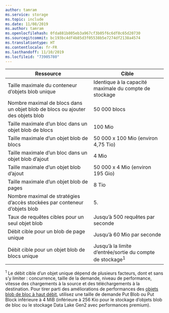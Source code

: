 ```yaml
---
author: tamram
ms.service: storage
ms.topic: include
ms.date: 11/08/2019
ms.author: tamram
ms.openlocfilehash: 0fda881b805eb3a967cf3b05f6c6df8c65d20730
ms.sourcegitcommit: bc193bc4df4b85d3f05538b5e7274df2138a4574
ms.translationtype: HT
ms.contentlocale: fr-FR
ms.lasthandoff: 11/10/2019
ms.locfileid: "73905780"
---
```

| Ressource | Cible        |
|----------|---------------|
| Taille maximale du conteneur d’objets blob unique | Identique à la capacité maximale du compte de stockage |
| Nombre maximal de blocs dans un objet blob de blocs ou ajouter des objets blob | 50 000 blocs |
| Taille maximale d’un bloc dans un objet blob de blocs | 100 Mio |
| Taille maximale d’un objet blob de blocs | 50 000 x 100 Mio (environ 4,75 Tio) |
| Taille maximale d’un bloc dans un objet blob d’ajout | 4 Mio |
| Taille maximale d’un objet blob d’ajout | 50 000 x 4 Mio (environ 195 Gio) |
| Taille maximale d’un objet blob de pages | 8 Tio |
| Nombre maximal de stratégies d’accès stockées par conteneur d’objets blob | 5\. |
|Taux de requêtes cibles pour un seul objet blob | Jusqu’à 500 requêtes par seconde |
|Débit cible pour un blob de page unique | Jusqu’à 60 Mio par seconde |
|Débit cible pour un objet blob de blocs unique |Jusqu’à la limite d’entrée/sortie du compte de stockage<sup>1</sup> |

<sup>1</sup> Le débit cible d’un objet unique dépend de plusieurs facteurs, dont et sans s’y limiter : concurrence, taille de la demande, niveau de performance, vitesse des chargements à la source et des téléchargements à la destination. Pour tirer parti des améliorations de performances des [objets blob de bloc à haut débit](https://azure.microsoft.com/blog/high-throughput-with-azure-blob-storage/), utilisez une taille de demande Put Blob ou Put Block inférieure à 4 MiB (inférieure à 256 Kio pour le stockage d’objets blob de bloc ou le stockage Data Lake Gen2 avec performances premium).
